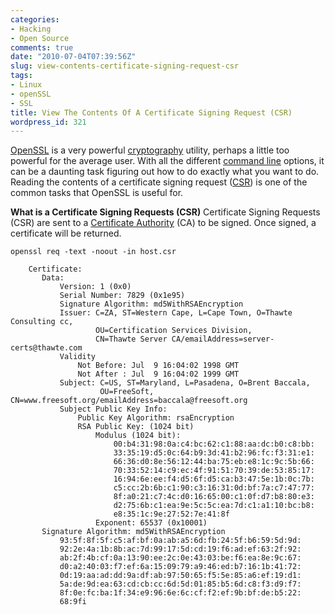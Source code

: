 ```yaml
---
categories:
- Hacking
- Open Source
comments: true
date: "2010-07-04T07:39:56Z"
slug: view-contents-certificate-signing-request-csr
tags:
- Linux
- openSSL
- SSL
title: View The Contents Of A Certificate Signing Request (CSR)
wordpress_id: 321
---
```


[OpenSSL](https://en.wikipedia.org/wiki/OpenSSL) is a very powerful [cryptography](https://en.wikipedia.org/wiki/Cryptography) utility, perhaps a little too powerful for the average user. With all the different [command line](https://en.wikipedia.org/wiki/Command-line_interface) options, it can be a daunting task figuring out how to do exactly what you want to do. Reading the contents of a certificate signing request ([CSR](https://en.wikipedia.org/wiki/Certificate_signing_request)) is one of the common tasks that OpenSSL is useful for.

**What is a Certificate Signing Requests (CSR)**
Certificate Signing Requests (CSR) are sent to a [Certificate Authority](https://en.wikipedia.org/wiki/Certificate_authority) (CA) to be signed. Once signed, a certificate will be returned.

    openssl req -text -noout -in host.csr

```
    Certificate:
       Data:
           Version: 1 (0x0)
           Serial Number: 7829 (0x1e95)
           Signature Algorithm: md5WithRSAEncryption
           Issuer: C=ZA, ST=Western Cape, L=Cape Town, O=Thawte Consulting cc,
                   OU=Certification Services Division,
                   CN=Thawte Server CA/emailAddress=server-certs@thawte.com
           Validity
               Not Before: Jul  9 16:04:02 1998 GMT
               Not After : Jul  9 16:04:02 1999 GMT
           Subject: C=US, ST=Maryland, L=Pasadena, O=Brent Baccala,
                    OU=FreeSoft, CN=www.freesoft.org/emailAddress=baccala@freesoft.org
           Subject Public Key Info:
               Public Key Algorithm: rsaEncryption
               RSA Public Key: (1024 bit)
                   Modulus (1024 bit):
                       00:b4:31:98:0a:c4:bc:62:c1:88:aa:dc:b0:c8:bb:
                       33:35:19:d5:0c:64:b9:3d:41:b2:96:fc:f3:31:e1:
                       66:36:d0:8e:56:12:44:ba:75:eb:e8:1c:9c:5b:66:
                       70:33:52:14:c9:ec:4f:91:51:70:39:de:53:85:17:
                       16:94:6e:ee:f4:d5:6f:d5:ca:b3:47:5e:1b:0c:7b:
                       c5:cc:2b:6b:c1:90:c3:16:31:0d:bf:7a:c7:47:77:
                       8f:a0:21:c7:4c:d0:16:65:00:c1:0f:d7:b8:80:e3:
                       d2:75:6b:c1:ea:9e:5c:5c:ea:7d:c1:a1:10:bc:b8:
                       e8:35:1c:9e:27:52:7e:41:8f
                   Exponent: 65537 (0x10001)
       Signature Algorithm: md5WithRSAEncryption
           93:5f:8f:5f:c5:af:bf:0a:ab:a5:6d:fb:24:5f:b6:59:5d:9d:
           92:2e:4a:1b:8b:ac:7d:99:17:5d:cd:19:f6:ad:ef:63:2f:92:
           ab:2f:4b:cf:0a:13:90:ee:2c:0e:43:03:be:f6:ea:8e:9c:67:
           d0:a2:40:03:f7:ef:6a:15:09:79:a9:46:ed:b7:16:1b:41:72:
           0d:19:aa:ad:dd:9a:df:ab:97:50:65:f5:5e:85:a6:ef:19:d1:
           5a:de:9d:ea:63:cd:cb:cc:6d:5d:01:85:b5:6d:c8:f3:d9:f7:
           8f:0e:fc:ba:1f:34:e9:96:6e:6c:cf:f2:ef:9b:bf:de:b5:22:
           68:9fi
```
